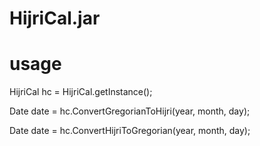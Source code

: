 HijriCal.jar
====

usage
=
HijriCal hc = HijriCal.getInstance();
		
Date date = hc.ConvertGregorianToHijri(year, month, day);

Date date = hc.ConvertHijriToGregorian(year, month, day);
